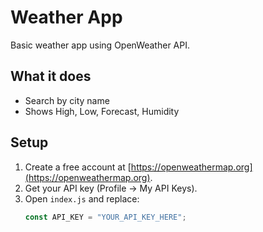 # Weather App

Basic weather app using OpenWeather API.

## What it does
- Search by city name
- Shows High, Low, Forecast, Humidity

## Setup
1. Create a free account at [https://openweathermap.org](https://openweathermap.org).
2. Get your API key (Profile → My API Keys).
3. Open `index.js` and replace:
   ```js
   const API_KEY = "YOUR_API_KEY_HERE";
